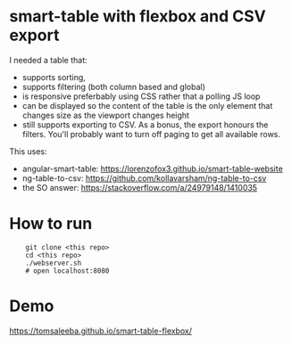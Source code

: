 # smart-table with flexbox and CSV export
I needed a table that:
 - supports sorting,
 - supports filtering (both column based and global)
 - is responsive preferbably using CSS rather that a polling JS loop
 - can be displayed so the content of the table is the only element that changes size as the viewport changes height
 - still supports exporting to CSV. As a bonus, the export honours the filters. You'll probably want to turn off paging to get all available rows.

This uses:
 - angular-smart-table: https://lorenzofox3.github.io/smart-table-website
 - ng-table-to-csv: https://github.com/kollavarsham/ng-table-to-csv
 - the SO answer: https://stackoverflow.com/a/24979148/1410035

# How to run

        git clone <this repo>
        cd <this repo>
        ./webserver.sh
        # open localhost:8080

# Demo
https://tomsaleeba.github.io/smart-table-flexbox/
